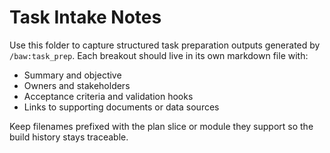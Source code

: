 # Task Intake Notes

Use this folder to capture structured task preparation outputs generated by `/baw:task_prep`.
Each breakout should live in its own markdown file with:
- Summary and objective
- Owners and stakeholders
- Acceptance criteria and validation hooks
- Links to supporting documents or data sources

Keep filenames prefixed with the plan slice or module they support so the build history stays traceable.
